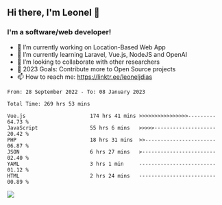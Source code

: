 ## Hi there, I'm Leonel 👋

### I'm a software/web developer!
- 🔭 I’m currently working on Location-Based Web App
- 🌱 I’m currently learning Laravel, Vue.js, NodeJS and OpenAI
- 👯 I’m looking to collaborate with other researchers
- 🥅 2023 Goals: Contribute more to Open Source projects
- 📫 How to reach me: https://linktr.ee/leoneljdias

<!--START_SECTION:waka-->

```text
From: 28 September 2022 - To: 08 January 2023

Total Time: 269 hrs 53 mins

Vue.js                     174 hrs 41 mins >>>>>>>>>>>>>>>>---------   64.73 %
JavaScript                 55 hrs 6 mins   >>>>>--------------------   20.42 %
PHP                        18 hrs 31 mins  >>-----------------------   06.87 %
JSON                       6 hrs 27 mins   >------------------------   02.40 %
YAML                       3 hrs 1 min     -------------------------   01.12 %
HTML                       2 hrs 24 mins   -------------------------   00.89 %
```

<!--END_SECTION:waka-->

![](https://komarev.com/ghpvc/?username=leoneljdias&color=blue&style=flat-square)

